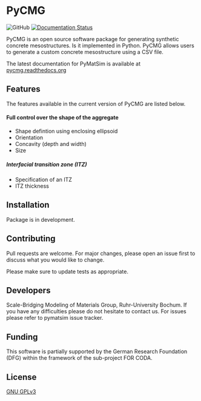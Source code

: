 # PyCMG
![GitHub](https://img.shields.io/github/license/jtimo/pycmg) [![Documentation Status](https://readthedocs.org/projects/pycmg/badge/?version=latest)](https://pycmg.readthedocs.io/en/latest/?badge=latest)

PyCMG is an open source software package for generating synthetic concrete mesostructures. Is it implemented in Python.
PyCMG allows users to generate a custom concrete mesostructure using a CSV file.

The latest documentation for PyMatSim is available at [pycmg.readthedocs.org](https://pycmg.readthedocs.org)

## Features

The features available in the current version of PyCMG are listed below. 

#### Full control over the shape of the aggregate
- Shape defintion using enclosing ellipsoid
- Orientation
- Concavity (depth and width)
- Size

##### Interfacial transition zone (ITZ)
- Specification of an ITZ
- ITZ thickness

## Installation

Package is in development. 

## Contributing
Pull requests are welcome. For major changes, please open an issue first to discuss what you would like to change.

Please make sure to update tests as appropriate.

## Developers

Scale-Bridging Modeling of Materials Group, Ruhr-University Bochum.
If you have any difficulties please do not hesitate to contact us. For issues please refer to pymatsim issue tracker. 

## Funding

This software is partially supported by the German Research Foundation (DFG) within the framework of the sub-project FOR CODA.

## License
[GNU GPLv3](https://github.com/jtimo/pycmg/blob/main/LICENSE)